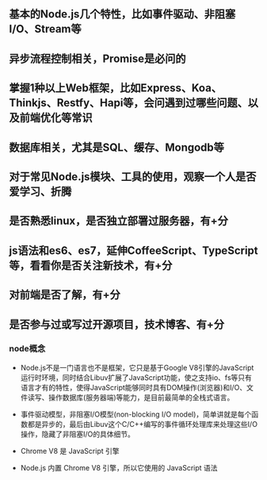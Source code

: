 
## 基本的Node.js几个特性，比如事件驱动、非阻塞I/O、Stream等

## 异步流程控制相关，Promise是必问的

## 掌握1种以上Web框架，比如Express、Koa、Thinkjs、Restfy、Hapi等，会问遇到过哪些问题、以及前端优化等常识

## 数据库相关，尤其是SQL、缓存、Mongodb等

## 对于常见Node.js模块、工具的使用，观察一个人是否爱学习、折腾

## 是否熟悉linux，是否独立部署过服务器，有+分

## js语法和es6、es7，延伸CoffeeScript、TypeScript等，看看你是否关注新技术，有+分

## 对前端是否了解，有+分

## 是否参与过或写过开源项目，技术博客、有+分


### node概念

- Node.js不是一门语言也不是框架，它只是基于Google V8引擎的JavaScript运行时环境，同时结合Libuv扩展了JavaScript功能，使之支持io、fs等只有语言才有的特性，使得JavaScript能够同时具有DOM操作(浏览器)和I/O、文件读写、操作数据库(服务器端)等能力，是目前最简单的全栈式语言。

- 事件驱动模型，非阻塞I/O模型(non-blocking I/O model)，简单讲就是每个函数都是异步的，最后由Libuv这个C/C++编写的事件循环处理库来处理这些I/O操作，隐藏了非阻塞I/O的具体细节。

- Chrome V8 是 JavaScript 引擎

- Node.js 内置 Chrome V8 引擎，所以它使用的 JavaScript 语法


